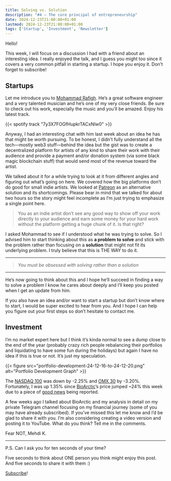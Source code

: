 ```yaml
---
title: Solving vs. Solution 
description: "#4 — The core principal of entrepreneurship"
date: 2024-12-23T21:00:00+01:00
lastmod: 2024-12-23T21:00:00+01:00
tags: ['Startup', 'Investment', 'Newsletter']
---
```


Hello!

This week, I will focus on a discussion I had with a friend about an interesting idea. I really enjoyed the talk, and I guess you might too since it covers a very common pitfall in starting a startup. I hope you enjoy it. Don’t forget to subscribe!

## Startups

Let me introduce you to [Mohammad Rafigh](https://littlelink.mohammad-rafigh.com/@mohammadrafigh). He’s a great software engineer and a very talented musician and he’s one of my very close friends. Be sure to check out his work, especially the music and you’ll be amazed. Enjoy his latest track.

{{< spotify track "7y3X7FOGfHupkrTACxNlw0" >}}

Anyway, I had an interesting chat with him last week about an idea he has that might be worth pursuing. To be honest, I didn’t fully understand all the tech—mostly web3 stuff—behind the idea but the gist was to create a decentralized platform for artists of any kind to share their work with their audience and provide a payment and/or donation system (via some black magic blockchain stuff) that would send most of the revenue toward the artist.

We talked about it for a while trying to look at it from different angles and figuring out what’s going on here. We covered how the big platforms don’t do good for small indie artists. We looked at [Patreon](https://patreon.com) as an alternative solution and its shortcomings. Please bear in mind that we talked for about two hours so the story might feel incomplete as I’m just trying to emphasize a single point here.

> You as an indie artist don’t see any good way to show off your work directly to your audience and earn some money for your hard work without the platform getting a huge chunk of it. Is that right?

I asked Mohammad to see if I understood what he was trying to solve. So I advised him to start thinking about this as **a problem to solve** and stick with the problem rather than focusing on a **solution** that might not fit its underlying problem. I truly believe that this is THE WAY to do it.

---
> *You must be obsessed with solving rather than a solution*
---

He’s now going to think about this and I hope he’ll succeed in finding a way to solve a problem I know he cares about deeply and I’ll keep you posted when I get an update from him.

If you also have an idea and/or want to start a startup but don’t know where to start, I would be super excited to hear from you. And I hope I can help you figure out your first steps so don’t hesitate to contact me.

## Investment

I’m no market expert here but I think it’s kinda normal to see a dump close to the end of the year (probably crazy rich people rebalancing their portfolios and liquidating to have some fun during the holidays) but again I have no idea if this is true or not. It’s just my speculation.

{{< figure src="portfolio-development-24-12-16-to-24-12-20.png" alt="Portfolio Development Graph" >}}

The [NASDAQ 100](https://www.google.com/finance/quote/NDX:INDEXNASDAQ) was down by -2.25% and [OMX 30](https://www.google.com/finance/quote/OMXS30:INDEXNASDAQ) by -3.20%. Fortunately, I was up 1.35% since [BioArctic](https://www.google.com/finance/quote/BIOA-B:STO)’s price jumped ~24% this week due to a piece of [good news](https://www.investing.com/news/stock-market-news/bioarctic-surges-over-27-on-deal-with-bms-3781332) being reported.

A few weeks ago I talked about BioArctic and my analysis in detail on my private Telegram channel focusing on my financial journey (some of you may have already subscribed). If you’ve missed this let me know and I’d be glad to share it with you.
I’m also considering creating a video version and posting it to YouTube. What do you think? Tell me in the comments.

Fear NOT,
Mehdi K.

---

P.S. Can I ask you for ten seconds of your time?

Five seconds to think about ONE person you think might enjoy this post. And five seconds to share it with them :)

[Subscribe](https://mehdy314.substack.com/)!
